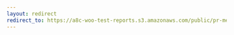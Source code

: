 ```yaml
---
layout: redirect
redirect_to: https://a8c-woo-test-reports.s3.amazonaws.com/public/pr-merge/39211/e2e/index.html
---
```

